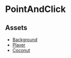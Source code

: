 # PointAndClick
 
## Assets
- [Background](https://assetstore.unity.com/packages/2d/environments/9-free-backgrounds-285183)
- [Player](https://assetstore.unity.com/packages/2d/characters/cute-2d-college-student-198684)
- [Coconut](https://www.vecteezy.com/vector-art/13708102-coconut-cartoon-vector-icon-illustration-isolated)